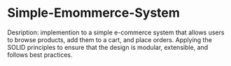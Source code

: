 # Simple-Emommerce-System
Desription:
 implemention to a simple e-commerce system that allows users to browse products, add them to a cart, and place orders. Applying the SOLID principles to ensure that the design is modular, extensible, and follows best practices.
